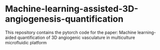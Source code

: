 # Machine-learning-assisted-3D-angiogenesis-quantification
This repository contains the pytorch code for the paper: Machine learning-aided quantification of 3D angiogenic vasculature in multiculture microfluidic platform

